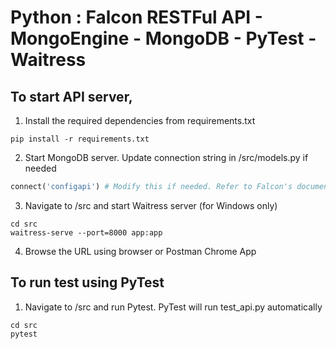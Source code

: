 # Python : Falcon RESTFul API - MongoEngine - MongoDB - PyTest - Waitress

## To start API server,

1. Install the required dependencies from requirements.txt
```
pip install -r requirements.txt
```

2. Start MongoDB server. Update connection string in /src/models.py if needed
```Python
connect('configapi') # Modify this if needed. Refer to Falcon's documentation
```

3. Navigate to /src and start Waitress server (for Windows only)
```
cd src
waitress-serve --port=8000 app:app
```

4. Browse the URL using browser or Postman Chrome App

## To run test using PyTest
1. Navigate to /src and run Pytest. PyTest will run test_api.py automatically
```
cd src
pytest
```

